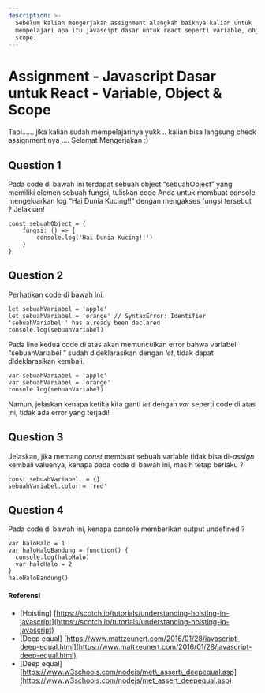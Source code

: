 ```yaml
---
description: >-
  Sebelum kalian mengerjakan assignment alangkah baiknya kalian untuk
  mempelajari apa itu javascipt dasar untuk react seperti variable, object dan
  scope.
---
```


# Assignment - Javascript Dasar untuk React - Variable, Object & Scope

Tapi...... jika kalian sudah mempelajarinya yukk .. kalian bisa langsung check assignment nya .... Selamat Mengerjakan :\)

## **Question 1**

Pada code di bawah ini terdapat sebuah object “sebuahObject” yang memiliki elemen sebuah fungsi, tuliskan code Anda untuk membuat console mengeluarkan log “Hai Dunia Kucing!!” dengan mengakses fungsi tersebut ? Jelaksan!

```text
const sebuahObject = {
    fungsi: () => {
        console.log('Hai Dunia Kucing!!')
    }
}
```

## **Question 2**

Perhatikan code  di bawah ini.

```text
let sebuahVariabel = 'apple'
let sebuahVariabel = 'orange' // SyntaxError: Identifier 'sebuahVariabel ' has already been declared
console.log(sebuahVariabel)
```

Pada line kedua code di atas akan memunculkan error bahwa variabel “sebuahVariabel ” sudah dideklarasikan dengan _let_, tidak dapat dideklarasikan kembali.

```text
var sebuahVariabel = 'apple'
var sebuahVariabel = 'orange'
console.log(sebuahVariabel)
```

Namun, jelaskan kenapa ketika kita ganti _let_ dengan _var_ seperti code di atas ini, tidak ada error yang terjadi!

## **Question 3**

Jelaskan, jika memang _const_ membuat sebuah variable tidak bisa di-_assign_ kembali valuenya, kenapa pada code di bawah ini, masih tetap berlaku ?

```text
const sebuahVariabel  = {}
sebuahVariabel.color = 'red'
```

## **Question 4**

Pada code di bawah ini, kenapa console memberikan output undefined ?

```text
var haloHalo = 1
var haloHaloBandung = function() {
  console.log(haloHalo)
  var haloHalo = 2
}
haloHaloBandung()
```

#### Referensi <a id="referensi"></a>

* \[Hoisting\] [https://scotch.io/tutorials/understanding-hoisting-in-javascript](https://scotch.io/tutorials/understanding-hoisting-in-javascript)
* \[Deep equal\] [https://www.mattzeunert.com/2016/01/28/javascript-deep-equal.html](https://www.mattzeunert.com/2016/01/28/javascript-deep-equal.html)
* \[Deep equal\] [https://www.w3schools.com/nodejs/met\_assert\_deepequal.asp](https://www.w3schools.com/nodejs/met_assert_deepequal.asp)

